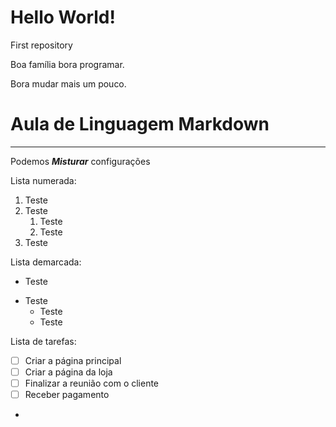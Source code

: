 # Hello World!
 First repository 

 Boa família bora programar.

 Bora mudar mais um pouco.

# Aula de Linguagem Markdown
***

Podemos __*Misturar*__ configurações

Lista numerada: 

1. Teste
1. Teste
   1. Teste
   1. Teste
1. Teste

Lista demarcada:

* Teste
- Teste
   * Teste
   - Teste
   
Lista de tarefas:

- [ ] Criar a página principal
- [ ] Criar a página da loja
- [ ] Finalizar a reunião com o cliente
- [ ] Receber pagamento
- 
